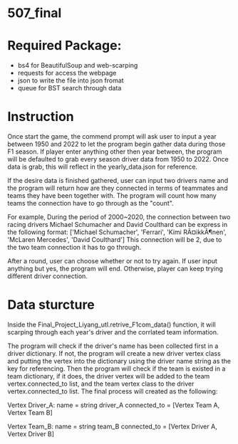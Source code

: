 # 507_final

# Required Package:
- bs4 for BeautifulSoup and web-scarping
- requests for access the webpage
- json to write the file into json fromat
- queue for BST search through data

# Instruction
Once start the game, the commend prompt will ask user to input a year between 1950 and 2022 to let the program begin gather data during those F1 season.
If player enter anything other then year between, the program will be defaulted to grab every season driver data from 1950 to 2022. Once data is grab, this will reflect in the yearly_data.json for reference. 

If the desire data is finished gathered, user can input two drivers name and the program will return how are they connected in terms of teammates and teams they have been together with. The program will count how many teams the connection have to go through as the "count".

For example, During the period of 2000~2020, the connection between two racing drivers Michael Schumacher and David Coulthard can be express in the following format:
['Michael Schumacher', 'Ferrari', 'Kimi RÃ¤ikkÃ¶nen', 'McLaren Mercedes', 'David Coulthard']
This connection will be 2, due to the two team connection it has to go through.

After a round, user can choose whether or not to try again. If user input anything but yes, the program will end. Otherwise, player can keep trying different driver connection.

# Data sturcture
Inside the Final_Project_Liyang_utl.retrive_F1com_data() function, it will scarping through each year's driver and the corrlated team information. 

The program will check if the driver's name has been collected first in a driver dictionary. If not, the program will create a new driver vertex class and putting the vertex into the dictionary using the driver name string as the key for referencing. Then the program will check if the team is existed in a team dictionary, if it does, the driver vertex will be added to the team vertex.connected_to list, and the team vertex class to the driver vertex.connected_to list. The final process will created as the following:

Vertex Driver_A: name = string driver_A connected_to = [Vertex Team A, Vertex Team B]

Vertex Team_B: name = string team_B connected_to = [Vertex Driver A, Vertex Driver B]
